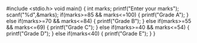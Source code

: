 #include <stdio.h>
void main()
{
    int marks;
    printf("Enter your marks");
    scanf("%d",&marks);
    if(marks>=85 && marks<=100)
    {
        printf("Grade A");
    }
    else if(marks>=70 && marks<=84)
    {
      printf("Grade B");
    }
    else if(marks>=55 && marks<=69)
    {
      printf("Grade C");
    }
    else if(marks>=40 && marks<=54)
    {
      printf("Grade D");
    }
    else if(marks<40)
    {
        printf("Grade E");
    }
}
